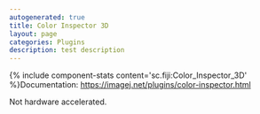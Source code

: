```yaml
---
autogenerated: true
title: Color Inspector 3D
layout: page
categories: Plugins
description: test description
---
```


{% include component-stats content='sc.fiji:Color\_Inspector\_3D' %}Documentation: https://imagej.net/plugins/color-inspector.html

Not hardware accelerated.


